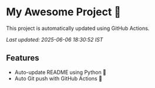 # My Awesome Project 🚀

This project is automatically updated using GitHub Actions.

_Last updated: 2025-06-06 18:30:52 IST_

## Features
- Auto-update README using Python 🐍
- Auto Git push with GitHub Actions 🤖
